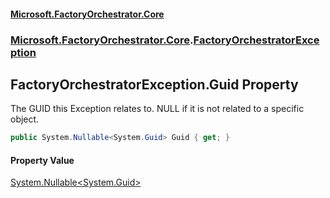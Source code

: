 #### [Microsoft.FactoryOrchestrator.Core](./Microsoft-FactoryOrchestrator-Core.md 'Microsoft.FactoryOrchestrator.Core')
### [Microsoft.FactoryOrchestrator.Core](./Microsoft-FactoryOrchestrator-Core.md 'Microsoft.FactoryOrchestrator.Core').[FactoryOrchestratorException](./Microsoft-FactoryOrchestrator-Core-FactoryOrchestratorException.md 'Microsoft.FactoryOrchestrator.Core.FactoryOrchestratorException')
## FactoryOrchestratorException.Guid Property
The GUID this Exception relates to. NULL if it is not related to a specific object.  
```csharp
public System.Nullable<System.Guid> Guid { get; }
```
#### Property Value
[System.Nullable&lt;](https://docs.microsoft.com/en-us/dotnet/api/System.Nullable-1 'System.Nullable')[System.Guid](https://docs.microsoft.com/en-us/dotnet/api/System.Guid 'System.Guid')[&gt;](https://docs.microsoft.com/en-us/dotnet/api/System.Nullable-1 'System.Nullable')  
